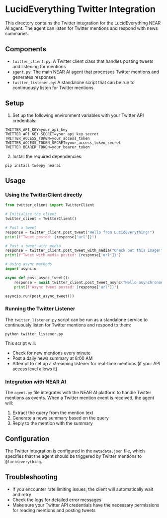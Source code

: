 # LucidEverything Twitter Integration

This directory contains the Twitter integration for the LucidEverything NEAR AI agent. The agent can listen for Twitter mentions and respond with news summaries.

## Components

- `twitter_client.py`: A Twitter client class that handles posting tweets and listening for mentions
- `agent.py`: The main NEAR AI agent that processes Twitter mentions and generates responses
- `twitter_listener.py`: A standalone script that can be run to continuously listen for Twitter mentions

## Setup

1. Set up the following environment variables with your Twitter API credentials:

```
TWITTER_API_KEY=your_api_key
TWITTER_API_KEY_SECRET=your_api_key_secret
TWITTER_ACCESS_TOKEN=your_access_token
TWITTER_ACCESS_TOKEN_SECRET=your_access_token_secret
TWITTER_BEARER_TOKEN=your_bearer_token
```

2. Install the required dependencies:

```
pip install tweepy nearai
```

## Usage

### Using the TwitterClient directly

```python
from twitter_client import TwitterClient

# Initialize the client
twitter_client = TwitterClient()

# Post a tweet
response = twitter_client.post_tweet("Hello from LucidEverything!")
print(f"Tweet posted: {response['url']}")

# Post a tweet with media
response = twitter_client.post_tweet_with_media("Check out this image!", "path/to/image.jpg")
print(f"Tweet with media posted: {response['url']}")

# Using async methods
import asyncio

async def post_async_tweet():
    response = await twitter_client.post_tweet_async("Hello asynchronously!")
    print(f"Async tweet posted: {response['url']}")

asyncio.run(post_async_tweet())
```

### Running the Twitter Listener

The `twitter_listener.py` script can be run as a standalone service to continuously listen for Twitter mentions and respond to them:

```
python twitter_listener.py
```

This script will:
- Check for new mentions every minute
- Post a daily news summary at 8:00 AM
- Attempt to set up a streaming listener for real-time mentions (if your API access level allows it)

### Integration with NEAR AI

The `agent.py` file integrates with the NEAR AI platform to handle Twitter mentions as events. When a Twitter mention event is received, the agent will:

1. Extract the query from the mention text
2. Generate a news summary based on the query
3. Reply to the mention with the summary

## Configuration

The Twitter integration is configured in the `metadata.json` file, which specifies that the agent should be triggered by Twitter mentions to `@lucideverything`.

## Troubleshooting

- If you encounter rate limiting issues, the client will automatically wait and retry
- Check the logs for detailed error messages
- Make sure your Twitter API credentials have the necessary permissions for reading mentions and posting tweets 